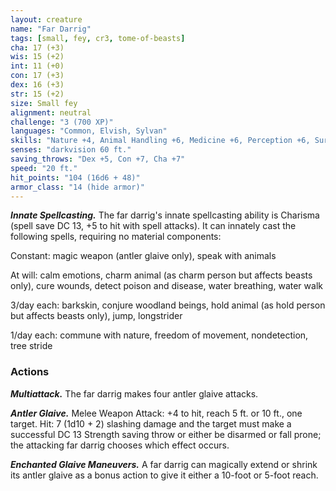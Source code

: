 ```yaml
---
layout: creature
name: "Far Darrig"
tags: [small, fey, cr3, tome-of-beasts]
cha: 17 (+3)
wis: 15 (+2)
int: 11 (+0)
con: 17 (+3)
dex: 16 (+3)
str: 15 (+2)
size: Small fey
alignment: neutral
challenge: "3 (700 XP)"
languages: "Common, Elvish, Sylvan"
skills: "Nature +4, Animal Handling +6, Medicine +6, Perception +6, Survival +6"
senses: "darkvision 60 ft."
saving_throws: "Dex +5, Con +7, Cha +7"
speed: "20 ft."
hit_points: "104 (16d6 + 48)"
armor_class: "14 (hide armor)"
---
```


***Innate Spellcasting.*** The far darrig's innate spellcasting ability is Charisma (spell save DC 13, +5 to hit with spell attacks). It can innately cast the following spells, requiring no material components:

Constant: magic weapon (antler glaive only), speak with animals

At will: calm emotions, charm animal (as charm person but affects beasts only), cure wounds, detect poison and disease, water breathing, water walk

3/day each: barkskin, conjure woodland beings, hold animal (as hold person but affects beasts only), jump, longstrider

1/day each: commune with nature, freedom of movement, nondetection, tree stride

### Actions

***Multiattack.*** The far darrig makes four antler glaive attacks.

***Antler Glaive.*** Melee Weapon Attack: +4 to hit, reach 5 ft. or 10 ft., one target. Hit: 7 (1d10 + 2) slashing damage and the target must make a successful DC 13 Strength saving throw or either be disarmed or fall prone; the attacking far darrig chooses which effect occurs.

***Enchanted Glaive Maneuvers.*** A far darrig can magically extend or shrink its antler glaive as a bonus action to give it either a 10-foot or 5-foot reach.

